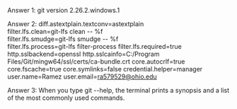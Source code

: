 Answer 1: git version 2.26.2.windows.1

Answer 2: 
diff.astextplain.textconv=astextplain    
filter.lfs.clean=git-lfs clean -- %f     
filter.lfs.smudge=git-lfs smudge -- %f   
filter.lfs.process=git-lfs filter-process
filter.lfs.required=true
http.sslbackend=openssl
http.sslcainfo=C:/Program Files/Git/mingw64/ssl/certs/ca-bundle.crt
core.autocrlf=true
core.fscache=true
core.symlinks=false
credential.helper=manager
user.name=Ramez
user.email=ra579529@ohio.edu

Answer 3:
When you type git --help, the terminal prints a synopsis and a list of the most commonly used commands.

